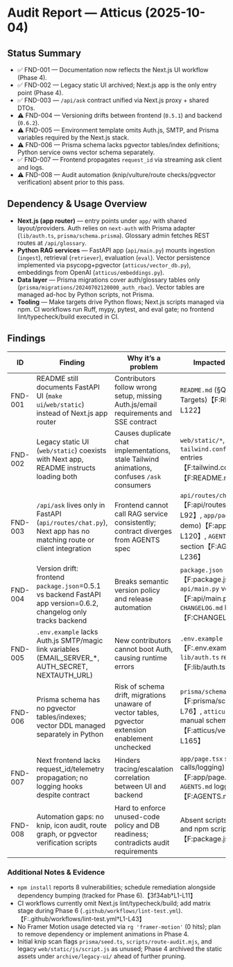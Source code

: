 # Audit Report — Atticus (2025-10-04)

## Status Summary
- ✅ FND-001 — Documentation now reflects the Next.js UI workflow (Phase 4).
- ✅ FND-002 — Legacy static UI archived; Next.js app is the only entry point (Phase 4).
- ✅ FND-003 — `/api/ask` contract unified via Next.js proxy + shared DTOs.
- ⚠️ FND-004 — Versioning drifts between frontend (`0.5.1`) and backend (`0.6.2`).
- ⚠️ FND-005 — Environment template omits Auth.js, SMTP, and Prisma variables required by the Next.js stack.
- ⚠️ FND-006 — Prisma schema lacks pgvector tables/index definitions; Python service owns vector schema separately.
- ✅ FND-007 — Frontend propagates `request_id` via streaming ask client and logs.
- ⚠️ FND-008 — Audit automation (knip/vulture/route checks/pgvector verification) absent prior to this pass.

## Dependency & Usage Overview
- **Next.js (app router)** — entry points under `app/` with shared layout/providers. Auth relies on `next-auth` with Prisma adapter (`lib/auth.ts`, `prisma/schema.prisma`). Glossary admin fetches REST routes at `/api/glossary`.
- **Python RAG services** — FastAPI app (`api/main.py`) mounts ingestion (`ingest`), retrieval (`retriever`), evaluation (`eval`). Vector persistence implemented via psycopg+pgvector (`atticus/vector_db.py`), embeddings from OpenAI (`atticus/embeddings.py`).
- **Data layer** — Prisma migrations cover auth/glossary tables only (`prisma/migrations/20240702120000_auth_rbac`). Vector tables are managed ad-hoc by Python scripts, not Prisma.
- **Tooling** — Make targets drive Python flows; Next.js scripts managed via npm. CI workflows run Ruff, mypy, pytest, and eval gate; no frontend lint/typecheck/build executed in CI.

## Findings

| ID | Finding | Why it’s a problem | Impacted Files/Folders | Fix Steps | Dependencies/Order | Parallelizable? | Est. Effort |
| -- | ------- | ------------------ | ---------------------- | --------- | ------------------ | --------------- | ----------- |
| FND-001 | README still documents FastAPI UI (`make ui`/`web/static`) instead of Next.js app router | Contributors follow wrong setup, missing Auth.js/email requirements and SSE contract | `README.md` (§Quick Start, Make Targets)【F:README.md†L20-L122】 | ✅ Phase 4 rewrote README to emphasise `make web-dev`, documented Next.js routes, and referenced the legacy archive. | After `AUDIT_REPORT.md` approval; prerequisite for onboarding | No | 1.5d |
| FND-002 | Legacy static UI (`web/static`) coexists with Next app, README instructs loading both | Causes duplicate chat implementations, stale Tailwind animations, confuses `/ask` consumers | `web/static/*`, `tailwind.config.js` animation entries【F:tailwind.config.js†L8-L15】【F:README.md†L120-L158】 | ✅ Phase 4 archived `web/static`, pruned unused Tailwind animations, and updated docs to point at the Next.js app. | Dependent on Phase 5 structure cleanup | No | 1d |
| FND-003 | `/api/ask` lives only in FastAPI (`api/routes/chat.py`), Next app has no matching route or client integration | Frontend cannot call RAG service consistently; contract diverges from AGENTS spec | `api/routes/chat.py`【F:api/routes/chat.py†L27-L92】, `app/page.tsx` (static demo)【F:app/page.tsx†L1-L120】, `AGENTS.md` contract section【F:AGENTS.md†L200-L236】 | Implement Next.js route handler proxying FastAPI or move logic to Next, create shared TypeScript DTO, update client components and tests | Depends on Phase 2 plan (contract unification) | No | 2d |
| FND-004 | Version drift: frontend `package.json`=0.5.1 vs backend FastAPI app version=0.6.2, changelog only tracks backend | Breaks semantic version policy and release automation | `package.json`【F:package.json†L3-L38】, `api/main.py` version constant【F:api/main.py†L39-L47】, `CHANGELOG.md` headers【F:CHANGELOG.md†L9-L24】 | Define single source of version truth (e.g., `VERSION` file), bump both runtimes together, update changelog+docs | Should happen before next release | No | 0.5d |
| FND-005 | `.env.example` lacks Auth.js SMTP/magic link variables (EMAIL_SERVER_*, AUTH_SECRET, NEXTAUTH_URL) | New contributors cannot boot Auth, causing runtime errors | `.env.example`【F:.env.example†L1-L17】, `lib/auth.ts` requirements【F:lib/auth.ts†L58-L122】 | Expand template with NextAuth + SMTP settings, document Windows-friendly generation commands | Can ship with Phase 0 safety updates | Yes | 0.5d |
| FND-006 | Prisma schema has no pgvector tables/indexes; vector DDL managed separately in Python | Risk of schema drift, migrations unaware of vector tables, pgvector extension enablement unchecked | `prisma/schema.prisma`【F:prisma/schema.prisma†L1-L76】, `atticus/vector_db.py` manual schema creation【F:atticus/vector_db.py†L96-L165】 | Model vector tables/extensions in Prisma (or documented SQL migrations), ensure migrations enable pgvector and enforce embedding dimension | Depends on Phase 1 data layer work | No | 2d |
| FND-007 | Next frontend lacks request_id/telemetry propagation; no logging hooks despite contract | Hinders tracing/escalation correlation between UI and backend | `app/page.tsx` static UI (no API calls/logging)【F:app/page.tsx†L1-L120】, `AGENTS.md` logging requirements【F:AGENTS.md†L238-L282】 | Implement fetch helpers capturing `request_id`, integrate structured logging (e.g., analytics or console) and surface errors | After `/api/ask` contract unified | No | 1d |
| FND-008 | Automation gaps: no knip, icon audit, route graph, or pgvector verification scripts | Hard to enforce unused-code policy and DB readiness; contradicts audit requirements | Absent scripts (now added) and npm scripts list【F:package.json†L7-L33】 | Add audit scripts (`npm run audit:*`, `scripts/audit_unused.py`, `scripts/verify_pgvector.sql`, `scripts/route-audit.mjs`) and document usage | Immediate (this change) | Yes | 0.5d |

### Additional Notes & Evidence
- `npm install` reports 8 vulnerabilities; schedule remediation alongside dependency bumping (tracked for Phase 6).【3f34ab†L1-L11】
- CI workflows currently omit Next.js lint/typecheck/build; add matrix stage during Phase 6 (`.github/workflows/lint-test.yml`).【F:.github/workflows/lint-test.yml†L1-L43】
- No Framer Motion usage detected via `rg 'framer-motion'` (0 hits); plan to remove dependency or implement animations in Phase 4.
- Initial knip scan flags `prisma/seed.ts`, `scripts/route-audit.mjs`, and legacy `web/static/js/script.js` as unused; Phase 4 archived the static assets under `archive/legacy-ui/` ahead of further pruning.

